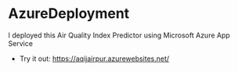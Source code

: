# AzureDeployment

I deployed this Air Quality Index Predictor using Microsoft Azure App Service

* Try it out: https://aqijairpur.azurewebsites.net/
